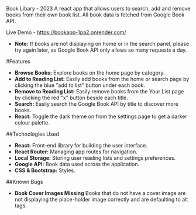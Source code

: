 Book Libary - 2023 
A react app that allows users to search, add and remove books from their own book list. All book data is fetched from Google Book API. 

Live Demo - https://bookapp-1pa2.onrender.com/ 
- **Note:** If books are not displaying on home or in the search panel,  please try again later, as Google Book API only allows so many requests a day.
 
#Features
- **Browse Books:** Explore books on the home page by category.
- **Add to Reading List:** Easily add books from the home or search page by clicking the blue "add to list" button under each book. 
- **Remove to Reading List:** Easily remove books from the Your List page by clicking the red "x" button beside each title.
- **Search:** Easily search the Google Book API by title to discover more books.
- **React:** Toggle the dark theme on from the settings page to get a darker colour palette. 

##Technologies Used
- **React:** Front-end library for building the user interface.
- **React Router:** Managing app routes for navigation.
- **Local Storage:** Storing user reading lists and settings preferences. 
- **Google API:**  Book data used across the application.
- **CSS & Bootstrap:** Styles.

##Known Bugs
- **Book Cover Images Missing** Books that do not have a cover image are not displaying the place-holder image correctly and are defaulting to alt tags. 
